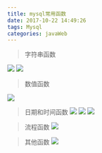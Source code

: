 ```yaml
---
title: mysql常用函数
date: 2017-10-22 14:49:26
tags: Mysql
categories: javaWeb
---
```

>字符串函数

![](https://ww1.sinaimg.cn/large/005Y4715gy1fknl8qniv3j30lx08kjv8.jpg)
![](https://ww1.sinaimg.cn/large/005Y4715gy1fknl9mx47gj30ls05utao.jpg)

>数值函数

![](https://ww1.sinaimg.cn/large/005Y4715gy1fknlaqlm92j30mr07utbn.jpg)

>日期和时间函数
![](https://ww1.sinaimg.cn/large/005Y4715gy1fknld309afj30mf0d779d.jpg)
![](https://ww1.sinaimg.cn/large/005Y4715gy1fknlg8ucetj30mk0nsn6h.jpg)
![](https://ww1.sinaimg.cn/large/005Y4715gy1fknljk3n5mj30m90c5q77.jpg)

> 流程函数
![](https://ww1.sinaimg.cn/large/005Y4715gy1fknlmfz4vdj30mb05iwh0.jpg)

> 其他函数
![](https://ww1.sinaimg.cn/large/005Y4715gy1fknlrcm5j4j30mf07m77b.jpg)